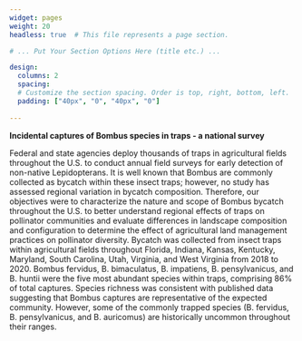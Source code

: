 ```yaml
---
widget: pages
weight: 20
headless: true  # This file represents a page section.

# ... Put Your Section Options Here (title etc.) ...

design:
  columns: 2
  spacing:
  # Customize the section spacing. Order is top, right, bottom, left.
  padding: ["40px", "0", "40px", "0"]
    
---
```

**Incidental captures of Bombus species in traps - a national survey**

Federal and state agencies deploy thousands of traps in agricultural fields throughout the U.S. to conduct annual field surveys for early detection of non-native Lepidopterans. It is well known that Bombus are commonly collected as bycatch within these insect traps; however, no study has assessed regional variation in bycatch composition. Therefore, our objectives were to characterize the nature and scope of Bombus bycatch throughout the U.S. to better understand regional effects of traps on pollinator communities and evaluate differences in landscape composition and configuration to determine the effect of agricultural land management practices on pollinator diversity. Bycatch was collected from insect traps within agricultural fields throughout Florida, Indiana, Kansas, Kentucky, Maryland, South Carolina, Utah, Virginia, and West Virginia from 2018 to 2020. Bombus fervidus, B. bimaculatus, B. impatiens, B. pensylvanicus, and B. huntii were the five most abundant species within traps, comprising 86% of total captures. Species richness was consistent with published data suggesting that Bombus captures are representative of the expected community. However, some of the commonly trapped species (B. fervidus, B. pensylvanicus, and B. auricomus) are historically uncommon throughout their ranges.

